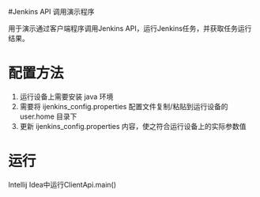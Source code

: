 #Jenkins API 调用演示程序

用于演示通过客户端程序调用Jenkins API，运行Jenkins任务，并获取任务运行结果。

配置方法
====
1. 运行设备上需要安装 java 环境
2. 需要将 ijenkins_config.properties 配置文件复制/粘贴到运行设备的 user.home 目录下
3. 更新 ijenkins_config.properties 内容，使之符合运行设备上的实际参数值

运行
====
Intellij Idea中运行ClientApi.main()